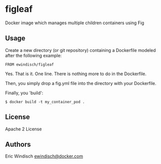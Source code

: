 figleaf
=======

Docker image which manages multiple children containers using Fig

Usage
-----

Create a new directory (or git repository) containing a Dockerfile
modeled after the following example:

```
FROM ewindisch/figleaf
```

Yes. That is it. One line. There is nothing more to do in the Dockerfile.

Then, you simply drop a fig.yml file into the directory with your Dockerfile.

Finally, you 'build':

```
$ docker build -t my_container_pod .
```

License
-------
Apache 2 License

Authors
-------
Eric Windisch <ewindisch@docker.com>
